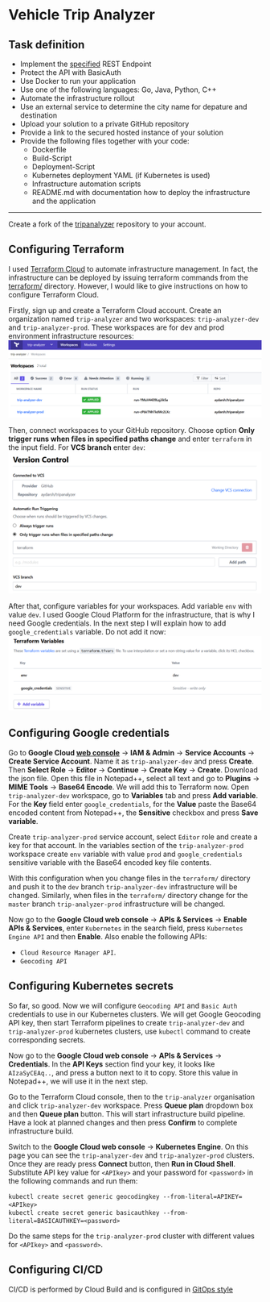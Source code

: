 # Vehicle Trip Analyzer  

## Task definition
* Implement the [specified](task-swagger.yml) REST Endpoint
* Protect the API with BasicAuth
* Use Docker to run your application
* Use one of the following languages: Go, Java, Python, C++
* Automate the infrastructure rollout
* Use an external service to determine the city name for depature and destination
* Upload your solution to a private GitHub repository
* Provide a link to the secured hosted instance of your solution
* Provide the following files together with your code:
  - Dockerfile
  - Build-Script
  - Deployment-Script
  - Kubernetes deployment YAML (if Kubernetes is used)
  - Infrastructure automation scripts
  - README.md with documentation how to deploy the infrastructure and the application

---

Create a fork of the [tripanalyzer](https://github.com/aydarsh/tripanalyzer) repository to your account.  

## Configuring Terraform  
I used [Terraform Cloud](https://app.terraform.io) to automate infrastructure management. In fact, the infrastructure can be deployed by issuing terraform commands from the [terraform/](terraform/) directory. However, I would like to give instructions on how to configure Terraform Cloud.  

Firstly, sign up and create a Terraform Cloud account. Create an organization named `trip-analyzer` and two workspaces: `trip-analyzer-dev` and `trip-analyzer-prod`. These workspaces are for dev and prod environment infrastructure resources:    
![Terraform organization and workspaces](images/workspaces.png)

Then, connect workspaces to your GitHub repository. Choose option **Only trigger runs when files in specified paths change** and enter `terraform` in the input field. For **VCS branch** enter `dev`:
![Version control settings](images/workspace_settings.png)  

After that, configure variables for your workspaces. Add variable `env` with value `dev`. I used Google Cloud Platform for the infrastructure, that is why I need Google credentials. In the next step I will explain how to add `google_credentials` variable. Do not add it now:
![Variables configuration](images/terraform_variables.png)

## Configuring Google credentials  

Go to **Google Cloud [web console](https://console.cloud.google.com/)** -> **IAM & Admin** -> **Service Accounts** -> **Create Service Account**. Name it as `trip-analyzer-dev` and press **Create**. Then **Select Role** -> **Editor** -> **Continue** -> **Create Key** -> **Create**. Download the json file. Open this file in Notepad++, select all text and go to **Plugins** -> **MIME Tools** -> **Base64 Encode**. We will add this to Terraform now. Open `trip-analyzer-dev` workspace, go to **Variables** tab and press **Add variable**. For the **Key** field enter `google_credentials`, for the **Value** paste the Base64 encoded content from Notepad++, the **Sensitive** checkbox and press **Save variable**.  

Create `trip-analyzer-prod` service account, select `Editor` role and create a key for that account. In the variables section of the `trip-analyzer-prod` workspace create `env` variable with value `prod` and `google_credentials` sensitive variable with the Base64 encoded key file contents.   

With this configuration when you change files in the `terraform/` directory and push it to the `dev` branch `trip-analyzer-dev` infrastructure will be changed. Similarly, when files in the `terraform/` directory change for the `master` branch `trip-analyzer-prod` infrastructure will be changed.  

Now go to the **Google Cloud web console** -> **APIs & Services** -> **Enable APIs & Services**, enter `Kubernetes` in the search field, press `Kubernetes Engine API` and then **Enable**. Also enable the following APIs:  
* `Cloud Resource Manager API`.
* `Geocoding API`  

## Configuring Kubernetes secrets

So far, so good. Now we will configure `Geocoding API` and `Basic Auth` credentials to use in our Kubernetes clusters. We will get Google Geocoding API key, then start Terraform pipelines to create `trip-analyzer-dev` and `trip-analyzer-prod` kubernetes clusters, use `kubectl` command to create corresponding secrets.  
  
Now go to the **Google Cloud web console** -> **APIs & Services** -> **Credentials**. In the **API Keys** section find your key, it looks like `AIzaSyCEAq..`, and press a button next to it to copy. Store this value in Notepad++, we will use it in the next step.  

Go to the Terraform Cloud console, then to the `trip-analyzer` organisation and click `trip-analyzer-dev` workspace. Press **Queue plan** dropdown box and then **Queue plan** button. This will start infrastructure build pipeline. Have a look at planned changes and then press **Confirm** to complete infrastructure build.  

Switch to the **Google Cloud web console** -> **Kubernetes Engine**. On this page you can see the `trip-analyzer-dev` and `trip-analyzer-prod` clusters. Once they are ready press **Connect** button, then **Run in Cloud Shell**. Substitute API key value for `<APIkey>` and your password for `<password>` in the following commands and run them:  
```commandline
kubectl create secret generic geocodingkey --from-literal=APIKEY=<APIkey>
kubectl create secret generic basicauthkey --from-literal=BASICAUTHKEY=<password>
``` 
Do the same steps for the `trip-analyzer-prod` cluster with different values for `<APIkey>` and `<password>`.  

## Configuring CI/CD
CI/CD is performed by Cloud Build and is configured in [GitOps style](https://cloud.google.com/kubernetes-engine/docs/tutorials/gitops-cloud-build)

